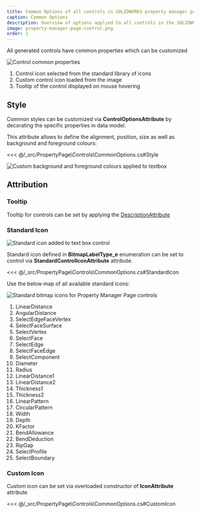 ```yaml
---
title: Common Options of all controls in SOLIDWORKS property manager page
caption: Common Options
description: Overview of options applied to all controls in the SOLIDWORKS property manager page
image: property-manager-page-control.png
order: 1
---
```

All generated controls have common properties which can be customized

![Control common properties](property-manager-page-control.png)

1. Control icon selected from the standard library of icons
1. Custom control icon loaded from the image
1. Tooltip of the control displayed on mouse hovering

## Style

Common styles can be customized via **ControlOptionsAttribute** by decorating the specific properties in data model.

This attribute allows to define the alignment, position, size as well as background and foreground colours:

<<< @/_src/PropertyPage\Controls\CommonOptions.cs#Style

![Custom background and foreground colours applied to textbox](textbox-foreground-background.png)

## Attribution

### Tooltip

Tooltip for controls can be set by applying the [DescriptionAttribute](https://docs.microsoft.com/en-us/dotnet/api/system.componentmodel.descriptionattribute?view=netframework-4.0)

### Standard Icon

![Standard icon added to text box control](standard-icon-textbox.png)

Standard icon defined in **BitmapLabelType_e** enumeration can be set to control via **StandardControlIconAttribute** attribute.

<<< @/_src/PropertyPage\Controls\CommonOptions.cs#StandardIcon

Use the below map of all available standard icons:

![Standard bitmap icons for Property Manager Page controls](property-page-controls-standard-icons.png)

1. LinearDistance
1. AngularDistance
1. SelectEdgeFaceVertex
1. SelectFaceSurface
1. SelectVertex
1. SelectFace
1. SelectEdge
1. SelectFaceEdge
1. SelectComponent
1. Diameter
1. Radius
1. LinearDistance1
1. LinearDistance2
1. Thickness1
1. Thickness2
1. LinearPattern
1. CircularPattern
1. Width
1. Depth
1. KFactor
1. BendAllowance
1. BendDeduction
1. RipGap
1. SelectProfile
1. SelectBoundary

### Custom Icon

Custom icon can be set via overloaded constructor of **IconAttribute** attribute

<<< @/_src/PropertyPage\Controls\CommonOptions.cs#CustomIcon